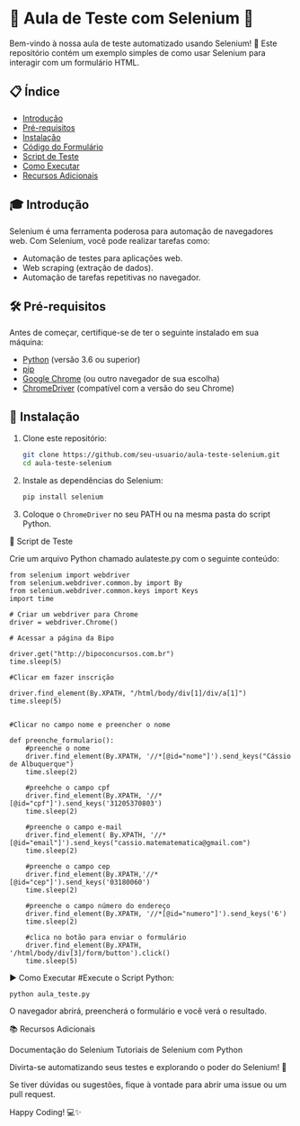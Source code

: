 
# 🌟 Aula de Teste com Selenium 🌟

Bem-vindo à nossa aula de teste automatizado usando Selenium! 🚀 
Este repositório contém um exemplo simples de como usar Selenium para interagir com um formulário HTML.

## 📋 Índice

- [Introdução](#🎓-introdução)
- [Pré-requisitos](#🛠-pré-requisitos)
- [Instalação](#🚀-instalação)
- [Código do Formulário](#📝-código-do-formulário)
- [Script de Teste](#🧪-script-de-teste)
- [Como Executar](#▶️-como-executar)
- [Recursos Adicionais](#📚-recursos-adicionais)


## 🎓 Introdução

Selenium é uma ferramenta poderosa para automação de navegadores web. Com Selenium, você pode realizar tarefas como:

- Automação de testes para aplicações web.
- Web scraping (extração de dados).
- Automação de tarefas repetitivas no navegador.


## 🛠 Pré-requisitos

Antes de começar, certifique-se de ter o seguinte instalado em sua máquina:

- [Python](https://www.python.org/) (versão 3.6 ou superior)
- [pip](https://pip.pypa.io/en/stable/installation/)
- [Google Chrome](https://www.google.com/chrome/) (ou outro navegador de sua escolha)
- [ChromeDriver](https://sites.google.com/a/chromium.org/chromedriver/downloads) (compatível com a versão do seu Chrome)


## 🚀 Instalação

1. Clone este repositório:

    ```bash
    git clone https://github.com/seu-usuario/aula-teste-selenium.git
    cd aula-teste-selenium
    ```

2. Instale as dependências do Selenium:

    ```bash
    pip install selenium
    ```

3. Coloque o `ChromeDriver` no seu PATH ou na mesma pasta do script Python.
  
🧪 Script de Teste

Crie um arquivo Python chamado aulateste.py com o seguinte conteúdo:

```
from selenium import webdriver
from selenium.webdriver.common.by import By
from selenium.webdriver.common.keys import Keys
import time

# Criar um webdriver para Chrome
driver = webdriver.Chrome()

# Acessar a página da Bipo

driver.get("http://bipoconcursos.com.br")
time.sleep(5)

#Clicar em fazer inscrição

driver.find_element(By.XPATH, "/html/body/div[1]/div/a[1]")
time.sleep(5)


#Clicar no campo nome e preencher o nome

def preenche_formulario():
    #preenche o nome
    driver.find_element(By.XPATH, '//*[@id="nome"]').send_keys("Cássio de Albuquerque")
    time.sleep(2)

    #preehche o campo cpf
    driver.find_element(By.XPATH, '//*[@id="cpf"]').send_keys('31205370803')
    time.sleep(2)

    #preenche o campo e-mail
    driver.find_element( By.XPATH, '//*[@id="email"]').send_keys("cassio.matematematica@gmail.com")
    time.sleep(2)
    
    #preenche o campo cep
    driver.find_element(By.XPATH,'//*[@id="cep"]').send_keys('03180060')
    time.sleep(2)

    #preenche o campo número do endereço
    driver.find_element(By.XPATH, '//*[@id="numero"]').send_keys('6')
    time.sleep(2)

    #clica no botão para enviar o formulário
    driver.find_element(By.XPATH, '/html/body/div[3]/form/button').click()
    time.sleep(5)
```

▶️ Como Executar
  #Execute o Script Python:
  ```
  python aula_teste.py
```

O navegador abrirá, preencherá o formulário e você verá o resultado.

📚 Recursos Adicionais

Documentação do Selenium
Tutoriais de Selenium com Python

Divirta-se automatizando seus testes e explorando o poder do Selenium! 🚀

Se tiver dúvidas ou sugestões, fique à vontade para abrir uma issue ou um pull request.

Happy Coding! 💻✨




